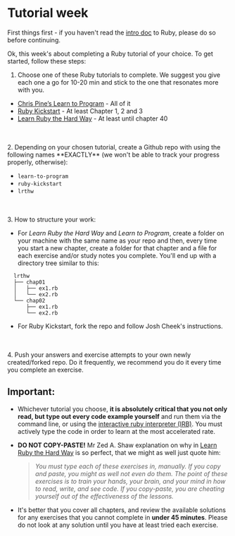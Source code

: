 # Tutorial week

First things first - if you haven't read the [intro doc](ruby.md) to Ruby, please do so before continuing.

Ok, this week's about completing a Ruby tutorial of your choice. To get started, follow these steps:

1. Choose one of these Ruby tutorials to complete. We suggest you give each one a go for 10-20 min and stick to the one that resonates more with you.

  - [Chris Pine’s Learn to Program](https://drive.google.com/file/d/0Bz17qR4zZedib0M5RnRwWFl3MUk/view) - All of it
  - [Ruby Kickstart](https://github.com/JoshCheek/ruby-kickstart) - At least Chapter 1, 2 and 3
  - [Learn Ruby the Hard Way](https://learnrubythehardway.org/book/) - At least until chapter 40
<br>
<br>
2. Depending on your chosen tutorial, create a Github repo with using the following names **EXACTLY** (we won't be able to track your progress properly, otherwise):

  - `learn-to-program`
  - `ruby-kickstart`
  - `lrthw`    
<br>
<br>
3. How to structure your work:

  - For *Learn Ruby the Hard Way* and *Learn to Program*, create a folder on your machine with the same name as your repo and then, every time you start a new chapter, create a folder for that chapter and a file for each exercise and/or study notes you complete. You'll end up with a directory tree similar to this:
```shell
  lrthw   
  ├── chap01   
  │   ├── ex1.rb  
  │   └── ex2.rb  
  └── chap02  
      ├── ex1.rb  
      └── ex2.rb
```
   - For Ruby Kickstart, fork the repo and follow Josh Cheek's instructions.
<br>
<br>
4. Push your answers and exercise attempts to your own newly created/forked repo. Do it frequently, we recommend you do it every time you complete an exercise.

## Important:

- Whichever tutorial you choose, **it is absolutely critical that you not only read, but type out every code example yourself** and run them via the command line, or using the [interactive ruby interpreter (IRB)](http://en.wikipedia.org/wiki/Interactive_Ruby_Shell). You must actively type the code in order to learn at the most accelerated rate.

- **DO  NOT COPY-PASTE!** Mr Zed A. Shaw explanation on why in [Learn Ruby the Hard Way](https://learnrubythehardway.org/book/intro.html) is so perfect, that we might as well just quote him:

    >*You must type each of these exercises in, manually. If you copy and paste, you might as well not even do them. The point of these exercises is to train your hands, your brain, and your mind in how to read, write, and see code. If you copy-paste, you are cheating yourself out of the effectiveness of the lessons.*

-  It's better that you cover all chapters, and review the available solutions for any exercises that you cannot complete in **under 45 minutes**. Please do not look at any solution until you have at least tried each exercise.
